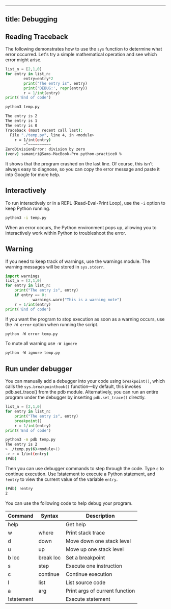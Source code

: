 
---
title: Debugging
---


## Reading Traceback
The following demonstrates how to use the `sys` function to determine what error occurred. Let's try a simple mathematical operation and see which error might arise.

``` py
list_n = [2,1,0]
for entry in list_n:
        entry=entry*2
        print("The entry is", entry)
        print('DEBUG:', repr(entry))
        r = 1/int(entry)
print('End of code')
```

```bash
python3 temp.py

The entry is 2
The entry is 1
The entry is 0
Traceback (most recent call last):
  File "./temp.py", line 4, in <module>
    r = 1/int(entry)
        ~^~~~~~~~~~~
ZeroDivisionError: division by zero
(venv) samamiri@Sams-MacBook-Pro python-practice0 % 
```

It shows that the program crashed on the last line. Of course, this isn't always easy to diagnose, so you can copy the error message and paste it into Google for more help.

## Interactively
To run interactively or in a REPL (Read-Eval-Print Loop), use the `-i` option to keep Python running.

```bash
python3 -i temp.py
```

When an error occurs, the Python environment pops up, allowing you to interactively work within Python to troubleshoot the error.


## Warning
If you need to keep track of warnings, use the warnings module. The warning messages will be stored in `sys.stderr`.

``` py
import warnings
list_n = [2,1,0]
for entry in list_n:
    print("The entry is", entry)
    if entry == 0:
            warnings.warn("This is a warning note")
    r = 1/int(entry)
print('End of code')
```

If you want the program to stop execution as soon as a warning occurs, use the `-W error` option when running the script.

``` py
python -W error temp.py
```
To mute all warning use `-W ignore`

``` py
python -W ignore temp.py
```


## Run under debugger
You can manually add a debugger into your code using `breakpoint()`, which calls the `sys.breakpointhook()` function—by default, this invokes pdb.set_trace() from the pdb module. Alternatively, you can run an entire program under the debugger by inserting `pdb.set_trace()` directly.

``` py
list_n = [2,1,0]
for entry in list_n:
    print("The entry is", entry)
    breakpoint()
    r = 1/int(entry)
print('End of code')
```

```bash
python3 -m pdb temp.py
The entry is 2
> ./temp.py(6)<module>()
-> r = 1/int(entry)
(Pdb) 
```

Then you can use debugger commands to step through the code. Type `c` to continue execution. Use !statement to execute a Python statement, and `!entry` to view the current value of the variable `entry`.


```bash
(Pdb) !entry
2
```

You can use the following code to help debug your program.

|Command| Syntax|Description|
|--|--| --|
|help | | Get help|
|w|where|Print stack trace|
|d|down|Move down one stack level|
|u|up|Move up one stack level|
|b loc|break loc|Set a breakpoint|
|s|step|Execute one instruction|
|c|continue|Continue execution|
|l|list|List source code|
|a|arg|Print args of current function|
|!statement||Execute statement|



